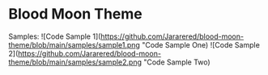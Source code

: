 # Blood Moon Theme 

Samples:
![Code Sample 1](https://github.com/Jararered/blood-moon-theme/blob/main/samples/sample1.png "Code Sample One)
![Code Sample 2](https://github.com/Jararered/blood-moon-theme/blob/main/samples/sample2.png "Code Sample Two)
